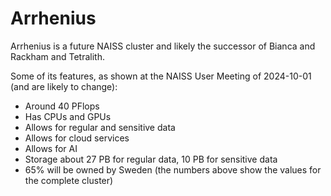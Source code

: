 # Arrhenius

Arrhenius is a future NAISS cluster and likely the successor
of Bianca and Rackham and Tetralith.

Some of its features, as shown at the NAISS User Meeting
of 2024-10-01 (and are likely to change):

- Around 40 PFlops
- Has CPUs and GPUs
- Allows for regular and sensitive data
- Allows for cloud services
- Allows for AI
- Storage about 27 PB for regular data, 10 PB for sensitive data
- 65% will be owned by Sweden (the numbers above show the values for the
  complete cluster)
